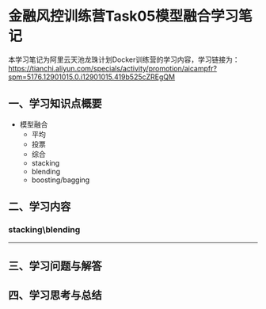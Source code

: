 # 金融风控训练营Task05模型融合学习笔记
本学习笔记为阿里云天池龙珠计划Docker训练营的学习内容，学习链接为：
https://tianchi.aliyun.com/specials/activity/promotion/aicampfr?spm=5176.12901015.0.i12901015.419b525cZREgQM

## 一、学习知识点概要
* 模型融合
  * 平均
  * 投票
  * 综合
  * stacking
  * blending
  * boosting/bagging

## 二、学习内容

### stacking\blending
****




## 三、学习问题与解答


## 四、学习思考与总结
